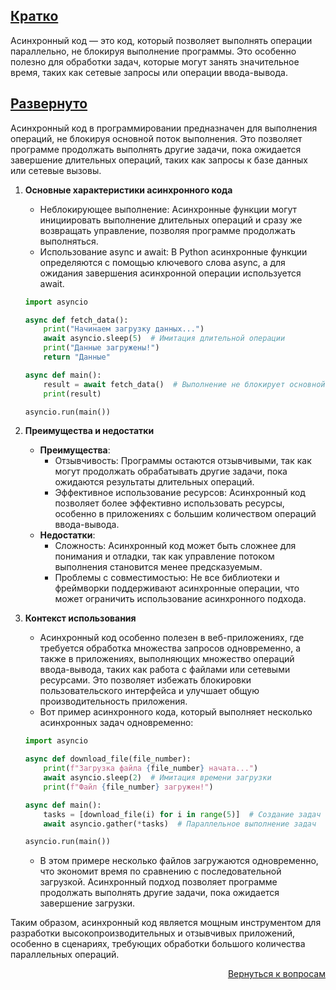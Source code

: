 ## <u>Кратко</u>

Асинхронный код — это код, который позволяет выполнять операции параллельно, не блокируя выполнение программы. Это
особенно полезно для обработки задач, которые могут занять значительное время, таких как сетевые запросы или операции
ввода-вывода.

## <u>Развернуто</u>

Асинхронный код в программировании предназначен для выполнения операций, не блокируя основной поток выполнения.
Это позволяет программе продолжать выполнять другие задачи, пока ожидается завершение длительных операций, таких как
запросы к базе данных или сетевые вызовы.

1. **Основные характеристики асинхронного кода**
    - Неблокирующее выполнение: Асинхронные функции могут инициировать выполнение длительных операций и сразу же
      возвращать управление, позволяя программе продолжать выполняться.
    - Использование async и await: В Python асинхронные функции определяются с помощью ключевого слова async, а для
      ожидания завершения асинхронной операции используется await.
    ```Python
    import asyncio

    async def fetch_data():
        print("Начинаем загрузку данных...")
        await asyncio.sleep(5)  # Имитация длительной операции
        print("Данные загружены!")
        return "Данные"

    async def main():
        result = await fetch_data()  # Выполнение не блокирует основной поток
        print(result)

    asyncio.run(main())
    ```

2. **Преимущества и недостатки**
    - **Преимущества**:
        - Отзывчивость: Программы остаются отзывчивыми, так как могут продолжать обрабатывать другие задачи, пока
          ожидаются результаты длительных операций.
        - Эффективное использование ресурсов: Асинхронный код позволяет более эффективно использовать ресурсы, особенно
          в приложениях с большим количеством операций ввода-вывода.
    - **Недостатки**:
        - Сложность: Асинхронный код может быть сложнее для понимания и отладки, так как управление потоком выполнения
          становится менее предсказуемым.
        - Проблемы с совместимостью: Не все библиотеки и фреймворки поддерживают асинхронные операции, что может
          ограничить использование асинхронного подхода.

3. **Контекст использования**
    - Асинхронный код особенно полезен в веб-приложениях, где требуется обработка множества запросов одновременно, а
      также в приложениях, выполняющих множество операций ввода-вывода, таких как работа с файлами или сетевыми
      ресурсами. Это позволяет избежать блокировки пользовательского интерфейса и улучшает общую производительность
      приложения.
    - Вот пример асинхронного кода, который выполняет несколько асинхронных задач одновременно:
    ```Python
    import asyncio

    async def download_file(file_number):
        print(f"Загрузка файла {file_number} начата...")
        await asyncio.sleep(2)  # Имитация времени загрузки
        print(f"Файл {file_number} загружен!")

    async def main():
        tasks = [download_file(i) for i in range(5)]  # Создание задач
        await asyncio.gather(*tasks)  # Параллельное выполнение задач

    asyncio.run(main())
    ```
    - В этом примере несколько файлов загружаются одновременно, что экономит время по сравнению с последовательной
      загрузкой. Асинхронный подход позволяет программе продолжать выполнять другие задачи, пока ожидается завершение
      загрузки.

Таким образом, асинхронный код является мощным инструментом для разработки высокопроизводительных и отзывчивых
приложений, особенно в сценариях, требующих обработки большого количества параллельных операций.

<div align="right">

[Вернуться к вопросам](../Вопросы.md)

</div>
